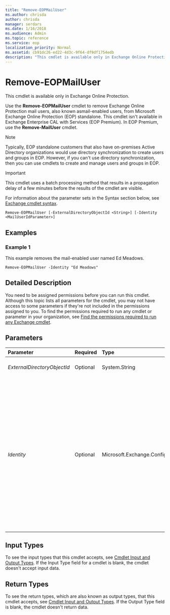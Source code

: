 ```yaml
---
title: "Remove-EOPMailUser"
ms.author: chrisda
author: chrisda
manager: serdars
ms.date: 1/16/2018
ms.audience: Admin
ms.topic: reference
ms.service: eop
localization_priority: Normal
ms.assetid: cb91dc26-ed22-4d3c-9f64-df9df1754edb
description: "This cmdlet is available only in Exchange Online Protection."
---
```


# Remove-EOPMailUser

This cmdlet is available only in Exchange Online Protection. 
  
Use the **Remove-EOPMailUser** cmdlet to remove Exchange Online Protection mail users, also known asmail-enabled users, from Microsoft Exchange Online Protection (EOP) standalone. This cmdlet isn't available in Exchange Enterprise CAL with Services (EOP Premium). In EOP Premium, use the **Remove-MailUser** cmdlet.
  
> [!NOTE]
> Typically, EOP standalone customers that also have on-premises Active Directory organizations would use directory synchronization to create users and groups in EOP. However, if you can't use directory synchronization, then you can use cmdlets to create and manage users and groups in EOP. 
  
> [!IMPORTANT]
> This cmdlet uses a batch processing method that results in a propagation delay of a few minutes before the results of the cmdlet are visible. 
  
For information about the parameter sets in the Syntax section below, see [Exchange cmdlet syntax](https://technet.microsoft.com/library/bb123552.aspx). 
  
```
Remove-EOPMailUser [-ExternalDirectoryObjectId <String>] [-Identity <MailUserIdParameter>]

```

## Examples
<a name="Examples"> </a>

### Example 1

This example removes the mail-enabled user named Ed Meadows.
  
```
Remove-EOPMailUser -Identity "Ed Meadows"
```

## Detailed Description
<a name="DetailedDescription"> </a>

You need to be assigned permissions before you can run this cmdlet. Although this topic lists all parameters for the cmdlet, you may not have access to some parameters if they're not included in the permissions assigned to you. To find the permissions required to run any cmdlet or parameter in your organization, see [Find the permissions required to run any Exchange cmdlet](https://technet.microsoft.com/library/mt432940.aspx).
  
## Parameters
<a name="DetailedDescription"> </a>

|**Parameter**|**Required**|**Type**|**Description**|
|:-----|:-----|:-----|:-----|
| _ExternalDirectoryObjectId_ <br/> |Optional  <br/> |System.String  <br/> |This parameter is reserved for internal Microsoft use.  <br/> |
| _Identity_ <br/> |Optional  <br/> |Microsoft.Exchange.Configuration.Tasks.MailUserIdParameter  <br/> | The _Identity_ parameter specifies the mail user that you want to delete. You can use any value that uniquely identifies the mail user. <br/>  For example: <br/>  Name <br/>  Display name <br/>  Alias <br/>  Distinguished name (DN) <br/>  Canonical DN <br/>  _\<domain name\>_\ _\<account name\>_ <br/>  Email address <br/>  GUID <br/> **LegacyExchangeDN** <br/> **SamAccountName** <br/>  User ID or user principal name (UPN) <br/> |
   
## Input Types
<a name="InputTypes"> </a>

To see the input types that this cmdlet accepts, see [Cmdlet Input and Output Types](http://go.microsoft.com/fwlink/p/?linkId=616387). If the Input Type field for a cmdlet is blank, the cmdlet doesn't accept input data. 
  
## Return Types
<a name="ReturnTypes"> </a>

To see the return types, which are also known as output types, that this cmdlet accepts, see [Cmdlet Input and Output Types](http://go.microsoft.com/fwlink/p/?linkId=616387). If the Output Type field is blank, the cmdlet doesn't return data. 
  

